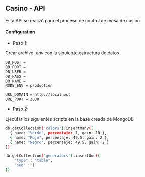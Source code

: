 ## Casino - API

Esta API se realizó para el proceso de control de mesa de casino

#### Configuration

  - Paso 1:
  
  Crear archivo _.env_ con la siguiente estructura de datos

  ```sh
  DB_HOST = 
  DB_PORT = 
  DB_USER = 
  DB_PASS =
  DB_NAME = 
  NODE_ENV = production

  URL_DOMAIN = http://localhost
  URL_PORT = 3000
  ```

  - Paso 2:

  Ejecutar los siguientes scripts en la base creada de MongoDB

  ```sh
  db.getCollection('colors').insertMany([
    { name: "Verde", percentaje: 1, gain: 10 },
    { name: "Rojo", percentaje: 49.5, gain: 2 },
    { name: "Negro", percentaje: 49.5, gain: 2 }
  ])

  db.getCollection('generators').insertOne({
      "type" : "table",
      "seq" : 1
  })
  
  ```